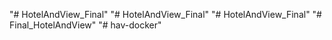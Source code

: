 "# HotelAndView_Final" 
"# HotelAndView_Final" 
"# HotelAndView_Final" 
"# Final_HotelAndView" 
"# hav-docker" 
